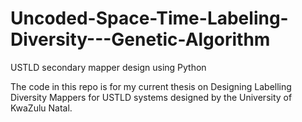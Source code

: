 # Uncoded-Space-Time-Labeling-Diversity---Genetic-Algorithm
USTLD secondary mapper design using Python

The code in this repo is for my current thesis on Designing Labelling Diversity Mappers for USTLD systems designed by the University of KwaZulu Natal.
